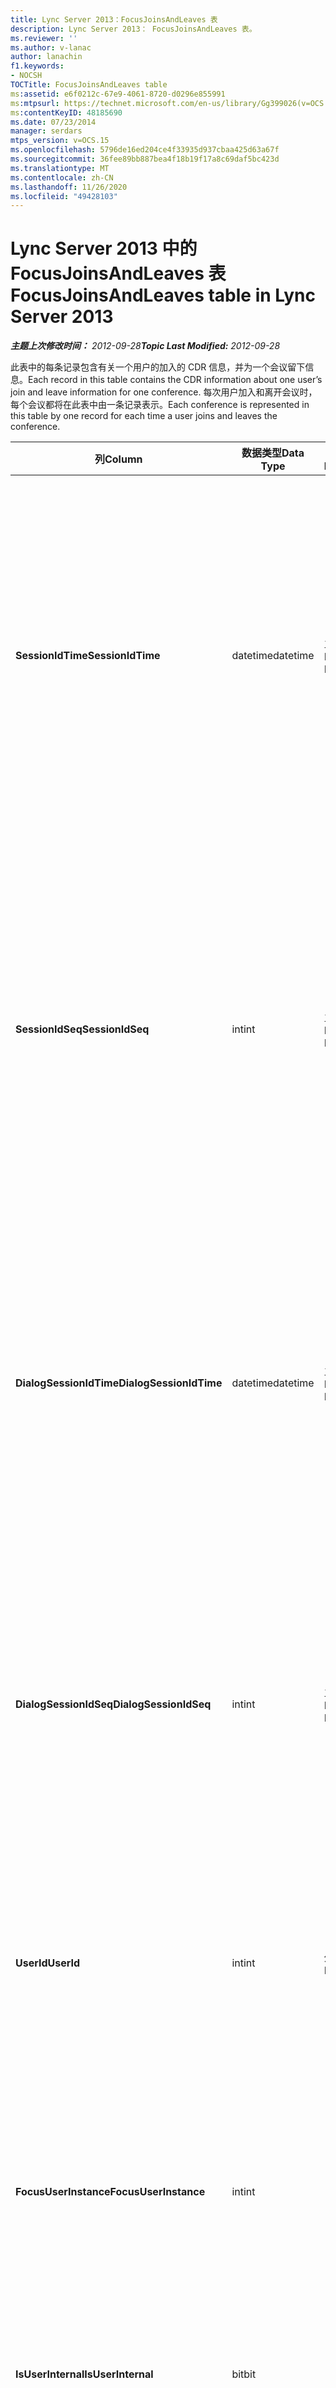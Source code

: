 ```yaml
---
title: Lync Server 2013：FocusJoinsAndLeaves 表
description: Lync Server 2013： FocusJoinsAndLeaves 表。
ms.reviewer: ''
ms.author: v-lanac
author: lanachin
f1.keywords:
- NOCSH
TOCTitle: FocusJoinsAndLeaves table
ms:assetid: e6f0212c-67e9-4061-8720-d0296e855991
ms:mtpsurl: https://technet.microsoft.com/en-us/library/Gg399026(v=OCS.15)
ms:contentKeyID: 48185690
ms.date: 07/23/2014
manager: serdars
mtps_version: v=OCS.15
ms.openlocfilehash: 5796de16ed204ce4f33935d937cbaa425d63a67f
ms.sourcegitcommit: 36fee89bb887bea4f18b19f17a8c69daf5bc423d
ms.translationtype: MT
ms.contentlocale: zh-CN
ms.lasthandoff: 11/26/2020
ms.locfileid: "49428103"
---
```

# <a name="focusjoinsandleaves-table-in-lync-server-2013"></a><span data-ttu-id="28646-103">Lync Server 2013 中的 FocusJoinsAndLeaves 表</span><span class="sxs-lookup"><span data-stu-id="28646-103">FocusJoinsAndLeaves table in Lync Server 2013</span></span>

<div data-xmlns="http://www.w3.org/1999/xhtml">

<div class="topic" data-xmlns="http://www.w3.org/1999/xhtml" data-msxsl="urn:schemas-microsoft-com:xslt" data-cs="https://msdn.microsoft.com/">

<div data-asp="https://msdn2.microsoft.com/asp">



</div>

<div id="mainSection">

<div id="mainBody"><span data-ttu-id="28646-104">

<span> </span></span><span class="sxs-lookup"><span data-stu-id="28646-104">

<span> </span></span></span>

<span data-ttu-id="28646-105">_**主题上次修改时间：** 2012-09-28_</span><span class="sxs-lookup"><span data-stu-id="28646-105">_**Topic Last Modified:** 2012-09-28_</span></span>

<span data-ttu-id="28646-106">此表中的每条记录包含有关一个用户的加入的 CDR 信息，并为一个会议留下信息。</span><span class="sxs-lookup"><span data-stu-id="28646-106">Each record in this table contains the CDR information about one user’s join and leave information for one conference.</span></span> <span data-ttu-id="28646-107">每次用户加入和离开会议时，每个会议都将在此表中由一条记录表示。</span><span class="sxs-lookup"><span data-stu-id="28646-107">Each conference is represented in this table by one record for each time a user joins and leaves the conference.</span></span>


<table>
<colgroup>
<col style="width: 25%" />
<col style="width: 25%" />
<col style="width: 25%" />
<col style="width: 25%" />
</colgroup>
<thead>
<tr class="header">
<th><span data-ttu-id="28646-108">列</span><span class="sxs-lookup"><span data-stu-id="28646-108">Column</span></span></th>
<th><span data-ttu-id="28646-109">数据类型</span><span class="sxs-lookup"><span data-stu-id="28646-109">Data Type</span></span></th>
<th><span data-ttu-id="28646-110">键/索引</span><span class="sxs-lookup"><span data-stu-id="28646-110">Key/Index</span></span></th>
<th><span data-ttu-id="28646-111">详细信息</span><span class="sxs-lookup"><span data-stu-id="28646-111">Details</span></span></th>
</tr>
</thead>
<tbody>
<tr class="odd">
<td><p><span data-ttu-id="28646-112"><strong>SessionIdTime</strong></span><span class="sxs-lookup"><span data-stu-id="28646-112"><strong>SessionIdTime</strong></span></span></p></td>
<td><p><span data-ttu-id="28646-113">datetime</span><span class="sxs-lookup"><span data-stu-id="28646-113">datetime</span></span></p></td>
<td><p><span data-ttu-id="28646-114">主、外部</span><span class="sxs-lookup"><span data-stu-id="28646-114">Primary, Foreign</span></span></p></td>
<td><p><span data-ttu-id="28646-115">会议实例的时间。</span><span class="sxs-lookup"><span data-stu-id="28646-115">Time of conference instance.</span></span> <span data-ttu-id="28646-116">与 <strong>SessionIdSeq</strong> 结合使用以唯一标识会议实例。</span><span class="sxs-lookup"><span data-stu-id="28646-116">Used in conjunction with <strong>SessionIdSeq</strong> to uniquely identify a conference instance.</span></span> <span data-ttu-id="28646-117">有关详细信息，请参阅 <a href="lync-server-2013-conferences-table.md">Lync Server 2013 中</a> 的 "会议" 表。</span><span class="sxs-lookup"><span data-stu-id="28646-117">See the <a href="lync-server-2013-conferences-table.md">Conferences table in Lync Server 2013</a> for more information.</span></span></p></td>
</tr>
<tr class="even">
<td><p><span data-ttu-id="28646-118"><strong>SessionIdSeq</strong></span><span class="sxs-lookup"><span data-stu-id="28646-118"><strong>SessionIdSeq</strong></span></span></p></td>
<td><p><span data-ttu-id="28646-119">int</span><span class="sxs-lookup"><span data-stu-id="28646-119">int</span></span></p></td>
<td><p><span data-ttu-id="28646-120">主、外部</span><span class="sxs-lookup"><span data-stu-id="28646-120">Primary, Foreign</span></span></p></td>
<td><p><span data-ttu-id="28646-121">标识会议实例的 ID 号。</span><span class="sxs-lookup"><span data-stu-id="28646-121">ID number to identify the conference instance.</span></span> <span data-ttu-id="28646-122">与 <strong>SessionIdTime</strong> 结合使用以唯一标识会议实例。</span><span class="sxs-lookup"><span data-stu-id="28646-122">Used in conjunction with <strong>SessionIdTime</strong> to uniquely identify a conference instance.</span></span> <span data-ttu-id="28646-123">有关详细信息，请参阅 <a href="lync-server-2013-conferences-table.md">Lync Server 2013 中</a> 的 "会议" 表。</span><span class="sxs-lookup"><span data-stu-id="28646-123">See the <a href="lync-server-2013-conferences-table.md">Conferences table in Lync Server 2013</a> for more information.</span></span></p></td>
</tr>
<tr class="odd">
<td><p><span data-ttu-id="28646-124"><strong>DialogSessionIdTime</strong></span><span class="sxs-lookup"><span data-stu-id="28646-124"><strong>DialogSessionIdTime</strong></span></span></p></td>
<td><p><span data-ttu-id="28646-125">datetime</span><span class="sxs-lookup"><span data-stu-id="28646-125">datetime</span></span></p></td>
<td><p><span data-ttu-id="28646-126">主、外部</span><span class="sxs-lookup"><span data-stu-id="28646-126">Primary, Foreign</span></span></p></td>
<td><p><span data-ttu-id="28646-127">会话请求的时间。</span><span class="sxs-lookup"><span data-stu-id="28646-127">Time of session request.</span></span> <span data-ttu-id="28646-128">与 <strong>SessionIdSeq</strong> 结合使用以唯一标识会话。</span><span class="sxs-lookup"><span data-stu-id="28646-128">Used in conjunction with <strong>SessionIdSeq</strong> to uniquely identify a session.</span></span> <span data-ttu-id="28646-129">有关详细信息，请参阅 <a href="lync-server-2013-dialogs-table.md">Lync Server 2013 中的对话框表</a> 。</span><span class="sxs-lookup"><span data-stu-id="28646-129">See the <a href="lync-server-2013-dialogs-table.md">Dialogs table in Lync Server 2013</a> for more information.</span></span></p></td>
</tr>
<tr class="even">
<td><p><span data-ttu-id="28646-130"><strong>DialogSessionIdSeq</strong></span><span class="sxs-lookup"><span data-stu-id="28646-130"><strong>DialogSessionIdSeq</strong></span></span></p></td>
<td><p><span data-ttu-id="28646-131">int</span><span class="sxs-lookup"><span data-stu-id="28646-131">int</span></span></p></td>
<td><p><span data-ttu-id="28646-132">主、外部</span><span class="sxs-lookup"><span data-stu-id="28646-132">Primary, Foreign</span></span></p></td>
<td><p><span data-ttu-id="28646-133">标识会话的 ID 号。</span><span class="sxs-lookup"><span data-stu-id="28646-133">ID number to identify the session.</span></span> <span data-ttu-id="28646-134">与 <strong>SessionIdTime</strong> 结合使用以唯一标识会话。</span><span class="sxs-lookup"><span data-stu-id="28646-134">Used in conjunction with <strong>SessionIdTime</strong> to uniquely identify a session.</span></span> <span data-ttu-id="28646-135">有关详细信息，请参阅 <a href="lync-server-2013-dialogs-table.md">Lync Server 2013 中的对话框表</a> 。</span><span class="sxs-lookup"><span data-stu-id="28646-135">see the <a href="lync-server-2013-dialogs-table.md">Dialogs table in Lync Server 2013</a> for more information.</span></span></p></td>
</tr>
<tr class="odd">
<td><p><span data-ttu-id="28646-136"><strong>UserId</strong></span><span class="sxs-lookup"><span data-stu-id="28646-136"><strong>UserId</strong></span></span></p></td>
<td><p><span data-ttu-id="28646-137">int</span><span class="sxs-lookup"><span data-stu-id="28646-137">int</span></span></p></td>
<td><p><span data-ttu-id="28646-138">外表</span><span class="sxs-lookup"><span data-stu-id="28646-138">Foreign</span></span></p></td>
<td><p><span data-ttu-id="28646-139">标识此用户的唯一号码，从 <a href="lync-server-2013-users-table.md">Lync Server 2013 的 "用户" 表中</a>引用。</span><span class="sxs-lookup"><span data-stu-id="28646-139">Unique number identifying this user, referenced from the <a href="lync-server-2013-users-table.md">Users table in Lync Server 2013</a>.</span></span></p></td>
</tr>
<tr class="even">
<td><p><span data-ttu-id="28646-140"><strong>FocusUserInstance</strong></span><span class="sxs-lookup"><span data-stu-id="28646-140"><strong>FocusUserInstance</strong></span></span></p></td>
<td><p><span data-ttu-id="28646-141">int</span><span class="sxs-lookup"><span data-stu-id="28646-141">int</span></span></p></td>
<td></td>
<td><p><span data-ttu-id="28646-142">如果用户同时在多台计算机或设备上登录，则 <strong>UserInstance</strong> 用于唯一标识用户/设备组合。</span><span class="sxs-lookup"><span data-stu-id="28646-142">If a user is logged on at multiple computers or devices at the same time, <strong>UserInstance</strong> is used to uniquely identify the user/device combination.</span></span></p></td>
</tr>
<tr class="odd">
<td><p><span data-ttu-id="28646-143"><strong>IsUserInternal</strong></span><span class="sxs-lookup"><span data-stu-id="28646-143"><strong>IsUserInternal</strong></span></span></p></td>
<td><p><span data-ttu-id="28646-144">bit</span><span class="sxs-lookup"><span data-stu-id="28646-144">bit</span></span></p></td>
<td><p> </p></td>
<td><p><span data-ttu-id="28646-145">用户是否已从内部登录。</span><span class="sxs-lookup"><span data-stu-id="28646-145">Whether the user logged on from internal or not.</span></span></p></td>
</tr>
<tr class="even">
<td><p><span data-ttu-id="28646-146"><strong>UserRole</strong></span><span class="sxs-lookup"><span data-stu-id="28646-146"><strong>UserRole</strong></span></span></p></td>
<td><p><span data-ttu-id="28646-147">int</span><span class="sxs-lookup"><span data-stu-id="28646-147">int</span></span></p></td>
<td><p> </p></td>
<td><p><span data-ttu-id="28646-148">此用户在会议中的角色，如 "演示者" 或 "与会者"。</span><span class="sxs-lookup"><span data-stu-id="28646-148">This user’s role in the conference, such as Presenter or Attendee.</span></span></p></td>
</tr>
<tr class="odd">
<td><p><span data-ttu-id="28646-149"><strong>UserJoinTime</strong></span><span class="sxs-lookup"><span data-stu-id="28646-149"><strong>UserJoinTime</strong></span></span></p></td>
<td><p><span data-ttu-id="28646-150">datetime</span><span class="sxs-lookup"><span data-stu-id="28646-150">datetime</span></span></p></td>
<td><p> </p></td>
<td><p><span data-ttu-id="28646-151">此用户加入会议的时间。</span><span class="sxs-lookup"><span data-stu-id="28646-151">The time this user joins the conference.</span></span></p></td>
</tr>
<tr class="even">
<td><p><span data-ttu-id="28646-152"><strong>UserLeaveTime</strong></span><span class="sxs-lookup"><span data-stu-id="28646-152"><strong>UserLeaveTime</strong></span></span></p></td>
<td><p><span data-ttu-id="28646-153">datetime</span><span class="sxs-lookup"><span data-stu-id="28646-153">datetime</span></span></p></td>
<td><p> </p></td>
<td><p><span data-ttu-id="28646-154">此用户离开会议的时间。</span><span class="sxs-lookup"><span data-stu-id="28646-154">The time this user leaves the conference.</span></span></p></td>
</tr>
<tr class="odd">
<td><p><span data-ttu-id="28646-155"><strong>ClientVerId</strong></span><span class="sxs-lookup"><span data-stu-id="28646-155"><strong>ClientVerId</strong></span></span></p></td>
<td><p><span data-ttu-id="28646-156">int</span><span class="sxs-lookup"><span data-stu-id="28646-156">int</span></span></p></td>
<td><p><span data-ttu-id="28646-157">外表</span><span class="sxs-lookup"><span data-stu-id="28646-157">Foreign</span></span></p></td>
<td><p><span data-ttu-id="28646-158">用户的客户端软件版本， <a href="lync-server-2013-clientversions-table.md">在 Lync Server 2013 中引用 ClientVersions 表</a>。</span><span class="sxs-lookup"><span data-stu-id="28646-158">Version of the user’s client software, referenced to the <a href="lync-server-2013-clientversions-table.md">ClientVersions table in Lync Server 2013</a>.</span></span></p></td>
</tr>
<tr class="even">
<td><p><span data-ttu-id="28646-159"><strong>UserEndpointId</strong></span><span class="sxs-lookup"><span data-stu-id="28646-159"><strong>UserEndpointId</strong></span></span></p></td>
<td><p><span data-ttu-id="28646-160">标识符</span><span class="sxs-lookup"><span data-stu-id="28646-160">uniqueIdentifier</span></span></p></td>
<td></td>
<td><p><span data-ttu-id="28646-161">会议中使用的终结点 (GUID) 的全局唯一标识符。</span><span class="sxs-lookup"><span data-stu-id="28646-161">Globally unique identifier (GUID) of the endpoint used in the conference.</span></span></p>
<p><span data-ttu-id="28646-162">此字段是在 Microsoft Lync Server 2013 中引入的。</span><span class="sxs-lookup"><span data-stu-id="28646-162">This field was introduced in Microsoft Lync Server 2013.</span></span></p></td>
</tr>
</tbody>
</table><span data-ttu-id="28646-163">


</div>

<span> </span>

</div>

</div>

</span><span class="sxs-lookup"><span data-stu-id="28646-163">


</div>

<span> </span>

</div>

</div>

</span></span></div>

